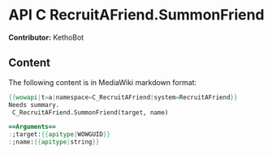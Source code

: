 # API C RecruitAFriend.SummonFriend

**Contributor:** KethoBot

## Content

The following content is in MediaWiki markdown format:

```mediawiki
{{wowapi|t=a|namespace=C_RecruitAFriend|system=RecruitAFriend}}
Needs summary.
 C_RecruitAFriend.SummonFriend(target, name)

==Arguments==
:;target:{{apitype|WOWGUID}}
:;name:{{apitype|string}}
```